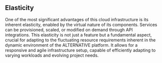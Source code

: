 ## Elasticity

One of the most significant advantages of this cloud infrastructure is its inherent elasticity, enabled by the virtual nature of its components. Services can be provisioned, scaled, or modified on demand through API integrations. This elasticity is not just a feature but a fundamental aspect, crucial for adapting to the fluctuating resource requirements inherent in the dynamic environment of the ALTERNATIVE platform. It allows for a responsive and agile infrastructure setup, capable of efficiently adapting to varying workloads and evolving project needs.

